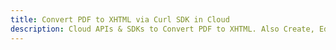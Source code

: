 ---title: Convert PDF to XHTML via Curl SDK in Clouddescription: Cloud APIs & SDKs to Convert PDF to XHTML. Also Create, Edit & Render Microsoft Word & OpenOffice documents in the Cloud.---